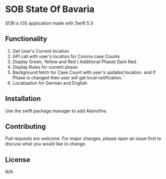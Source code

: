# SOB State Of Bavaria

SOB is iOS application made with Swift 5.3 

## Functionality 

1) Get User's Current location
2) API call with user's location for Corona case Counts 
3) Display Green, Yellow and Red ( Additional Phase) Dark Red. 
4) Display Rules for current phase. 
5) Background fetch for Case Count with user's updated location. and If Phase is changed then user will get local notification. '
6) Localisation for German and English
 

## Installation

Use the swift package manager to add Alamofire.

## Contributing
Pull requests are welcome. For major changes, please open an issue first to discuss what you would like to change.


## License
N/A
